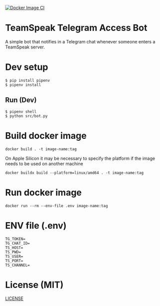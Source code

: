 [![Docker Image CI](https://github.com/TimP4w/timp4w-ts-tg-access-bot/actions/workflows/docker-image.yml/badge.svg)](https://github.com/TimP4w/timp4w-ts-tg-access-bot/actions/workflows/docker-image.yml)

# TeamSpeak Telegram Access Bot

A simple bot that notifies in a Telegram chat whenever someone enters a TeamSpeak server.

# Dev setup

```
$ pip install pipenv
$ pipenv install
```

## Run (Dev)

```
$ pipenv shell
$ python src/bot.py
```

# Build docker image

```
docker build . -t image-name:tag
```

On Apple Silicon it may be necessary to specify the platform if the image needs to be used on another machine

```
docker buildx build --platform=linux/amd64 . -t image-name:tag
```

# Run docker image

```
docker run --rm --env-file .env image-name:tag
```

# ENV file (.env)

```
TG_TOKEN=
TG_CHAT_ID=
TS_HOST=
TS_PWD=
TS_USER=
TS_PORT=
TS_CHANNEL=
```

# License (MIT)
[LICENSE](LICENSE.md)
